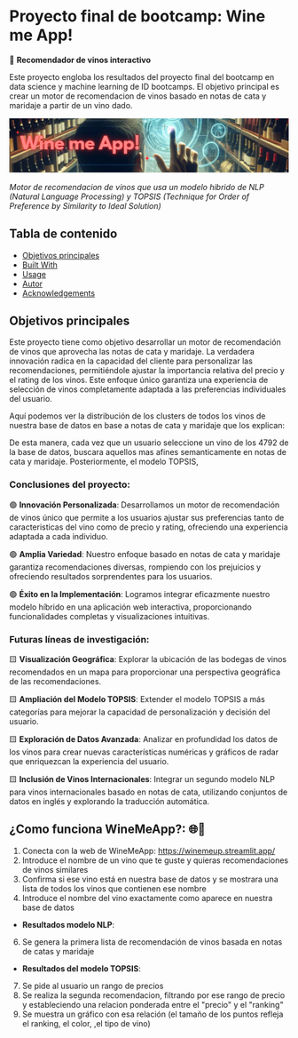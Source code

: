 # Proyecto final de bootcamp: Wine me App!
🔴 **Recomendador de vinos interactivo**

Este proyecto engloba los resultados del proyecto final del bootcamp en data science y machine learning de ID bootcamps. El objetivo principal es crear un motor de recomendacion de vinos basado en notas de cata y maridaje a partir de un vino dado.

![Banner](https://github.com/Salvarez-codesal/projecto_final_bootcamp_winemeapp/blob/main/imagenes/Banner.png)

_Motor de recomendacion de vinos que usa un modelo hibrido de NLP (Natural Language Processing) y TOPSIS (Technique for Order of Preference by Similarity to Ideal Solution)_

## Tabla de contenido

* [Objetivos principales](#about-the-project)
* [Built With](#built-with)
* [Usage](#usage)
* [Autor](#authors)
* [Acknowledgements](#acknowledgements)


## Objetivos principales

Este proyecto tiene como objetivo desarrollar un motor de recomendación de vinos que aprovecha las notas de cata y maridaje. La verdadera innovación radica en la capacidad del cliente para personalizar las recomendaciones, permitiéndole ajustar la importancia relativa del precio y el rating de los vinos. Este enfoque único garantiza una experiencia de selección de vinos completamente adaptada a las preferencias individuales del usuario.

Aquí podemos ver la distribución de los clusters de todos los vinos de nuestra base de datos en base a notas de cata y maridaje que los explican:



De esta manera, cada vez que un usuario seleccione un vino de los 4792 de la base de datos, buscara aquellos mas afines semanticamente en notas de cata y maridaje. Posteriormente, el modelo TOPSIS, 


### Conclusiones del proyecto:

🟢 **Innovación Personalizada**: Desarrollamos un motor de recomendación de vinos único que permite a los usuarios ajustar sus preferencias tanto de caracteristicas del vino como de precio y rating, ofreciendo una experiencia adaptada a cada individuo.

🟢 **Amplia Variedad**: Nuestro enfoque basado en notas de cata y maridaje garantiza recomendaciones diversas, rompiendo con los prejuicios y ofreciendo resultados sorprendentes para los usuarios.

🟢 **Éxito en la Implementación**: Logramos integrar eficazmente nuestro modelo híbrido en una aplicación web interactiva, proporcionando funcionalidades completas y visualizaciones intuitivas.


### Futuras líneas de investigación:

🟨 **Visualización Geográfica**: Explorar la ubicación de las bodegas de vinos recomendados en un mapa para proporcionar una perspectiva geográfica de las recomendaciones.

🟨 **Ampliación del Modelo TOPSIS**: Extender el modelo TOPSIS a más categorías para mejorar la capacidad de personalización y decisión del usuario.

🟨 **Exploración de Datos Avanzada**: Analizar en profundidad los datos de los vinos para crear nuevas características numéricas y gráficos de radar que enriquezcan la experiencia del usuario.

🟨 **Inclusión de Vinos Internacionales**: Integrar un segundo modelo NLP para vinos internacionales basado en notas de cata, utilizando conjuntos de datos en inglés y explorando la traducción automática.


## ¿Como funciona WineMeApp?: 🌐🍷
1. Conecta con la web de WineMeApp: https://winemeup.streamlit.app/
2. Introduce el nombre de un vino que te guste y quieras recomendaciones de vinos similares
3. Confirma si ese vino está en nuestra base de datos y se mostrara una lista de todos los vinos que contienen ese nombre
4. Introduce el nombre del vino exactamente como aparece en nuestra base de datos

- **Resultados modelo NLP**:
6. Se genera la primera lista de recomendación de vinos basada en notas de catas y maridaje

- **Resultados del modelo TOPSIS**:
7. Se pide al usuario un rango de precios
8. Se realiza la segunda recomendacion, filtrando por ese rango de precio y estableciendo una relacion ponderada entre el "precio" y el "ranking"
9. Se muestra un gráfico con esa relación (el tamaño de los puntos refleja el ranking, el color, ,el tipo de vino)
